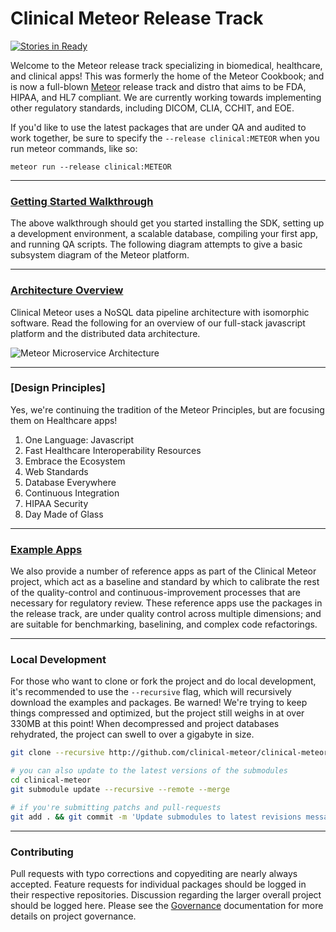 # Clinical Meteor Release Track  

[![Stories in Ready](https://badge.waffle.io/clinical-meteor/software-development-kit.png?label=ready&title=Ready)](https://waffle.io/clinical-meteor/software-development-kit)

Welcome to the Meteor release track specializing in biomedical, healthcare, and clinical apps!  This was formerly the home of the Meteor Cookbook; and is now a full-blown [Meteor](https://github.com/meteor/meteor) release track and distro that aims to be FDA, HIPAA, and HL7 compliant.  We are currently working towards implementing other regulatory standards, including DICOM, CLIA, CCHIT, and EOE.  

If you'd like to use the latest packages that are under QA and audited to work together, be sure to specify the ``--release clinical:METEOR`` when you run meteor commands, like so:

````
meteor run --release clinical:METEOR
````


-----------------------------------------------
### [Getting Started Walkthrough](https://github.com/clinical-meteor/software-development-kit/blob/master/documentation/getting.started.md)  

The above walkthrough should get you started installing the SDK, setting up a development environment, a scalable database,  compiling your first app, and running QA scripts.  The following diagram attempts to give a basic subsystem diagram of the Meteor platform.


-----------------------------------------------
### [Architecture Overview](https://github.com/clinical-meteor/software-development-kit/blob/master/cookbook/architecture-overview.md)  

Clinical Meteor uses a NoSQL data pipeline architecture with isomorphic software.  Read the following for an overview of our full-stack javascript platform and the distributed data architecture.  

![Meteor Microservice Architecture](https://raw.githubusercontent.com/clinical-meteor/cookbook/master/images/MeteorMicroserviceArchitecture.png)  

-----------------------------------------------
### [Design Principles]

Yes, we're continuing the tradition of the Meteor Principles, but are focusing them on Healthcare apps!  

1.  One Language: Javascript
2.  Fast Healthcare Interoperability Resources
3.  Embrace the Ecosystem
4.  Web Standards
5.  Database Everywhere
6.  Continuous Integration
7.  HIPAA Security
8.  Day Made of Glass


-----------------------------------------------
### [Example Apps](https://github.com/awatson1978/meteor-cookbook/tree/master/examples)   
We also provide a number of reference apps as part of the Clinical Meteor project, which act as a baseline and standard by which to calibrate the rest of the quality-control and continuous-improvement processes that are necessary for regulatory review.  These reference apps use the packages in the release track, are under quality control across multiple dimensions; and are suitable for benchmarking, baselining, and complex code refactorings.  

-----------------------------------------------
### Local Development  
For those who want to clone or fork the project and do local development, it's recommended to use the ``--recursive`` flag, which will recursively download the examples and packages.  Be warned!  We're trying to keep things compressed and optimized, but the project still weighs in at over 330MB at this point!  When decompressed and project databases rehydrated, the project can swell to over a gigabyte in size.

````bash
git clone --recursive http://github.com/clinical-meteor/clinical-meteor 

# you can also update to the latest versions of the submodules 
cd clinical-meteor
git submodule update --recursive --remote --merge

# if you're submitting patchs and pull-requests 
git add . && git commit -m 'Update submodules to latest revisions message'
````


-----------------------------------------------
### Contributing   

Pull requests with typo corrections and copyediting are nearly always accepted.  Feature requests for individual packages should be logged in their respective repositories.  Discussion regarding the larger overall project should be logged here.  Please see the [Governance](https://github.com/awatson1978/meteor-cookbook/blob/master/cookbook/governance.md) documentation for more details on project governance.

